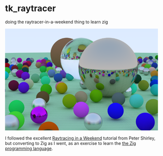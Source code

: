 # tk_raytracer
doing the raytracer-in-a-weekend thing to learn zig

![Raytraced spheres](https://raw.githubusercontent.com/joeld42/tk_raytracer/main/image.png)

I followed the excellent [Raytracing in a Weekend](https://raytracing.github.io/books/RayTracingInOneWeekend.html) tutorial from Peter Shirley, but converting to Zig as I went, as an exercise to learn the [the Zig programming language](https://ziglang.org/).